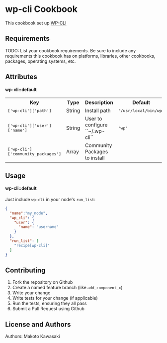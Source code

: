 wp-cli Cookbook
==================
This cookbook set up [WP-CLI](http://wp-cli.org/)

Requirements
------------
TODO: List your cookbook requirements. Be sure to include any requirements this cookbook has on platforms, libraries, other cookbooks, packages, operating systems, etc.

Attributes
----------

#### wp-cli::default
<table>
  <tr>
    <th>Key</th>
    <th>Type</th>
    <th>Description</th>
    <th>Default</th>
  </tr>
  <tr>
    <td><tt>['wp-cli']['path']</tt></td>
    <td>String</td>
    <td>Install path</td>
    <td><tt>'/usr/local/bin/wp'</tt></td>
  </tr>
  <tr>
    <td><tt>['wp-cli']['user']['name']</tt></td>
    <td>String</td>
    <td>User to configure ``~/.wp-cli``</td>
    <td><tt>'wp'</tt></td>
  </tr>
  <tr>
    <td><tt>['wp-cli']['community_packages']</tt></td>
    <td>Array</td>
    <td>Community Packages to install</td>
    <td></td>
  </tr>
</table>

Usage
-----
#### wp-cli::default

Just include `wp-cli` in your node's `run_list`:

```json
{
  "name":"my_node",
  "wp_cli": {
    "user": {
      "name": "username"
    }
  },
  "run_list": [
    "recipe[wp-cli]"
  ]
}
```

Contributing
------------

1. Fork the repository on Github
2. Create a named feature branch (like `add_component_x`)
3. Write your change
4. Write tests for your change (if applicable)
5. Run the tests, ensuring they all pass
6. Submit a Pull Request using Github

License and Authors
-------------------
Authors: Makoto Kawasaki
